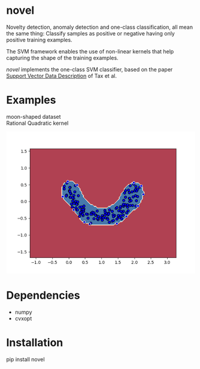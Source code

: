 # novel

Novelty detection, anomaly detection and one-class classification, all mean the same thing:
Classify samples as positive or negative having only positive training examples.  

The SVM framework enables the use of non-linear kernels that help capturing the shape of the
training examples.

*novel* implements the one-class SVM classifier, based on the paper  
[Support Vector Data Description](https://link.springer.com/article/10.1023/B:MACH.0000008084.60811.49)
of Tax et al.

# Examples
moon-shaped dataset  
Rational Quadratic kernel  

<img src="./tests/images/Figure_1.png"/>

# Dependencies
* numpy
* cvxopt

# Installation
pip install novel